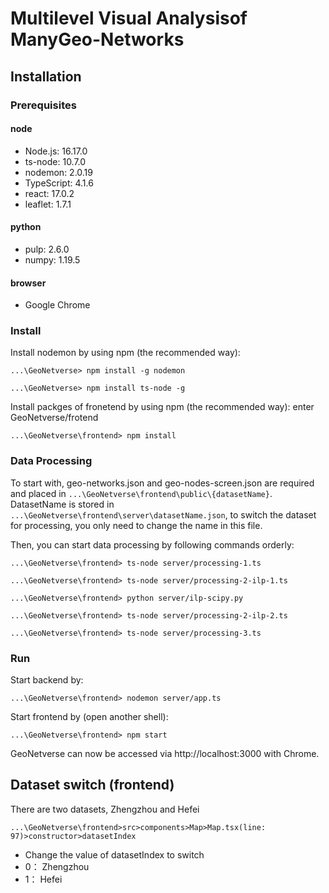 # Multilevel Visual Analysisof ManyGeo-Networks

## Installation

### Prerequisites

#### node
* Node.js: 16.17.0
* ts-node: 10.7.0
* nodemon: 2.0.19
* TypeScript: 4.1.6
* react: 17.0.2
* leaflet: 1.7.1

#### python
* pulp: 2.6.0
* numpy: 1.19.5

#### browser
* Google Chrome

### Install

Install nodemon by using npm (the recommended way):

```shell script
...\GeoNetverse> npm install -g nodemon
```

```shell script
...\GeoNetverse> npm install ts-node -g 
```

Install packges of fronetend by using npm (the recommended way): enter GeoNetverse/frotend

```shell script
...\GeoNetverse\frontend> npm install
```

### Data Processing

To start with, geo-networks.json and geo-nodes-screen.json are required and placed in ```...\GeoNetverse\frontend\public\{datasetName}```.
DatasetName is stored in ```...\GeoNetverse\frontend\server\datasetName.json```, to switch the dataset for processing, you only need to change the name in this file.

Then, you can start data processing by following commands orderly:

```shell script
...\GeoNetverse\frontend> ts-node server/processing-1.ts
```

```shell script
...\GeoNetverse\frontend> ts-node server/processing-2-ilp-1.ts
```

```shell script
...\GeoNetverse\frontend> python server/ilp-scipy.py
```

```shell script
...\GeoNetverse\frontend> ts-node server/processing-2-ilp-2.ts
```

```shell script
...\GeoNetverse\frontend> ts-node server/processing-3.ts
```

### Run

Start backend by:

```shell script
...\GeoNetverse\frontend> nodemon server/app.ts
```

Start frontend by (open another shell): 

```shell script
...\GeoNetverse\frontend> npm start
```

GeoNetverse can now be accessed via http://localhost:3000 with Chrome.

## Dataset switch (frontend)

There are two datasets, Zhengzhou and Hefei

```shell script
...\GeoNetverse\frontend>src>components>Map>Map.tsx(line: 97)>constructor>datasetIndex
```

* Change the value of datasetIndex to switch
* 0： Zhengzhou
* 1： Hefei

